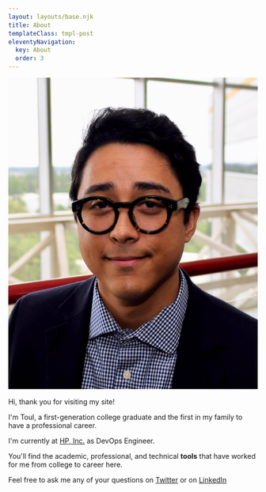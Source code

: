 ```yaml
---
layout: layouts/base.njk
title: About
templateClass: tmpl-post
eleventyNavigation:
  key: About
  order: 3
---
```



<img src = "../img/toul-at-the-toulbox.jpg" class="selfie"/>

Hi, thank you for visiting my site! 

I'm Toul, a first-generation college graduate and the first in my family to have a professional career. 

I'm currently at [HP, Inc.](https://www.linkedin.com/in/llcranmer/) as DevOps Engineer.

You'll find the academic, professional, and technical **tools** that have worked for me from college to career here.

Feel free to ask me any of your questions on [Twitter](https://twitter.com/home) or on [LinkedIn](https://www.linkedin.com/in/llcranmer/)
